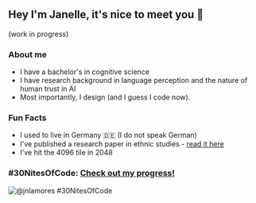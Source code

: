 ## Hey I'm Janelle, it's nice to meet you 💌
(work in progress)

### About me
- I have a bachelor's in cognitive science
- I have research background in language perception and the nature of human trust in AI
- Most importantly, I design (and I guess I code now).

### Fun Facts
- I used to live in Germany 🇩🇪
(I do not speak German) 
- I've published a research paper in ethnic studies - [read it here](https://bit.ly/jpimmigration)
- I've hit the 4096 tile in 2048


### #30NitesOfCode:  [Check out my progress!](https://www.codedex.io/@jnlamores/30-nites-of-code)  
  ![@jnlamores #30NitesOfCode](https://www.codedex.io/api/petStatus?user=jnlamores)
<!--
**jnlamores/jnlamores** is a ✨ _special_ ✨ repository because its `README.md` (this file) appears on your GitHub profile.

Here are some ideas to get you started:

- 🔭 I’m currently working on ...
- 🌱 I’m currently learning ...
- 👯 I’m looking to collaborate on ...
- 🤔 I’m looking for help with ...
- 💬 Ask me about ...
- 📫 How to reach me: ...
- 😄 Pronouns: ...
- ⚡ Fun fact: ...
-->
